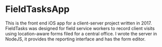 # FieldTasksApp

This is the front end iOS app for a client-server project written in 2017. FieldTasks was designed for 
field service workers to record client visits using location-aware forms filed for a central office. I wrote the 
server in NodeJS, it provides the reporting interface and has the form editor. 
